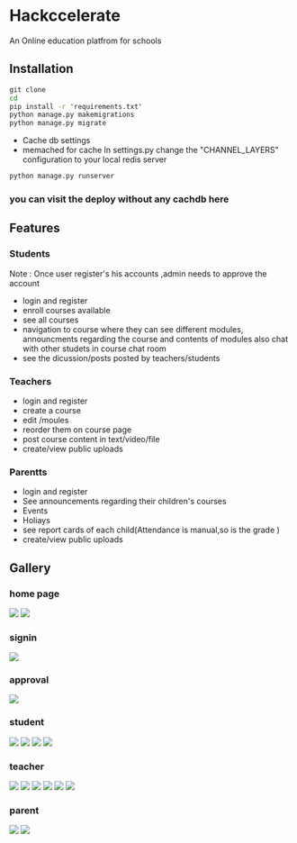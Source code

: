 # Hackccelerate


An Online education platfrom for schools 


## Installation
```bat
git clone 
cd 
pip install -r 'requirements.txt'
python manage.py makemigrations
python manage.py migrate

```

- Cache db settings
- memached for cache
In settings.py change the "CHANNEL_LAYERS" configuration to your local redis server

```bat
python manage.py runserver
```

### you can visit the deploy without any cachdb here





## Features 

### Students

Note : Once user register's his accounts ,admin needs to approve the account

- login and register
- enroll courses available
- see all courses 
- navigation to course where they can see different modules,
announcments regarding the course and contents of modules also 
chat with other studets in course chat room
- see the dicussion/posts posted by teachers/students



### Teachers
- login and register
- create a course
- edit /moules
- reorder them on course page
- post course content in text/video/file
- create/view public uploads 


### Parentts
-  login and register
- See announcements regarding their children's courses
- Events 
- Holiays
- see report cards of each child(Attendance is manual,so is the grade )
- create/view public uploads 




## Gallery



### home page
<img src="ss/rename.png">
<img src="ss/main_down.png">

### signin
<img src="ss/signup.png">

### approval
<img src="ss/approve.png">

### student
<img src="ss/student_courses.png">
<img src="ss/chat.png">
<img src="ss/all_courses.png">
<img src="ss/discussion.png">


### teacher
<img src="ss/teacher-courses.png">
<img src="ss/add_content.png">
<img src="ss/teacher-courses-manage.png">
<img src="ss/teacher-module-manage.png">
<img src="ss/teacher-edit-course.png">
<img src="ss/teacher-new-announcement.png">









### parent
<img src="ss/parent.png">
<img src="ss/record.png">
